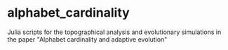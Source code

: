 # alphabet_cardinality

Julia scripts for the topographical analysis and evolutionary simulations in the paper "Alphabet cardinality and adaptive evolution"
